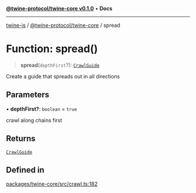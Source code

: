 [**@twine-protocol/twine-core v0.1.0**](../README.md) • **Docs**

***

[twine-js](../../../README.md) / [@twine-protocol/twine-core](../README.md) / spread

# Function: spread()

> **spread**(`depthFirst`?): [`CrawlGuide`](../type-aliases/CrawlGuide.md)

Create a guide that spreads out in all directions

## Parameters

• **depthFirst?**: `boolean` = `true`

crawl along chains first

## Returns

[`CrawlGuide`](../type-aliases/CrawlGuide.md)

## Defined in

[packages/twine-core/src/crawl.ts:182](https://github.com/twine-protocol/twine-js/blob/bc5370ff2573a6e5e5c7a912acc672967ce4c5db/packages/twine-core/src/crawl.ts#L182)
